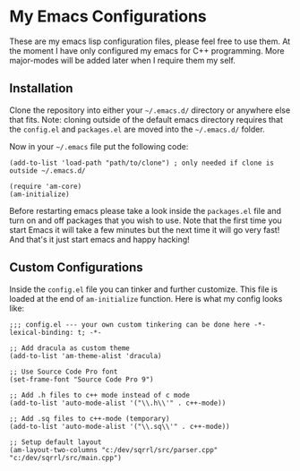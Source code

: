 # My Emacs Configurations
These are my emacs lisp configuration files, please feel free to use them.
At the moment I have only configured my emacs for C++ programming.
More major-modes will be added later when I require them my self.

## Installation
Clone the repository into either your `~/.emacs.d/` directory or anywhere else that fits.
Note: cloning outside of the default emacs directory requires that the `config.el` and `packages.el`
are moved into the `~/.emacs.d/` folder.

Now in your `~/.emacs` file put the following code:
```elisp
(add-to-list 'load-path "path/to/clone") ; only needed if clone is outside ~/.emacs.d/

(require 'am-core)
(am-initialize)
```
Before restarting emacs please take a look inside the `packages.el` file and turn on and off
packages that you wish to use. Note that the first time you start Emacs it will take a few minutes
but the next time it will go very fast!
And that's it just start emacs and happy hacking!

## Custom Configurations
Inside the `config.el` file you can tinker and further customize. This file is loaded
at the end of `am-initialize` function. Here is what my config looks like:
```elisp
;;; config.el --- your own custom tinkering can be done here -*- lexical-binding: t; -*-

;; Add dracula as custom theme
(add-to-list 'am-theme-alist 'dracula)

;; Use Source Code Pro font
(set-frame-font "Source Code Pro 9")

;; Add .h files to c++ mode instead of c mode
(add-to-list 'auto-mode-alist '("\\.h\\'" . c++-mode))

;; Add .sq files to c++-mode (temporary)
(add-to-list 'auto-mode-alist '("\\.sq\\'" . c++-mode)) 

;; Setup default layout
(am-layout-two-columns "c:/dev/sqrrl/src/parser.cpp" "c:/dev/sqrrl/src/main.cpp")
```
